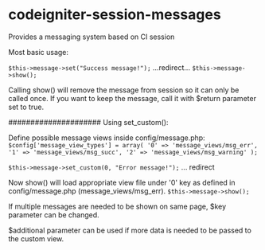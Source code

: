# codeigniter-session-messages
Provides a messaging system based on CI session

Most basic usage:

`$this->message->set("Success message!");`
...redirect...
`$this->message->show();`

Calling show() will remove the message from session so it can only be called once.
If you want to keep the message, call it with $return parameter set to true.


#####################
Using set_custom():

Define possible message views inside config/message.php:
  `$config['message_view_types'] = array(
  '0' => 'message_views/msg_err',
  '1' => 'message_views/msg_succ',
  '2' => 'message_views/msg_warning'
  );`

`$this->message->set_custom(0, "Error message!");`
... redirect

Now show() will load appropriate view file under '0' key as defined in config/message.php 
(message_views/msg_err).
`$this->message->show();`

If multiple messages are needed to be shown on same page, $key parameter
can be changed.

$additional parameter can be used if more data is needed to be
passed to the custom view.
